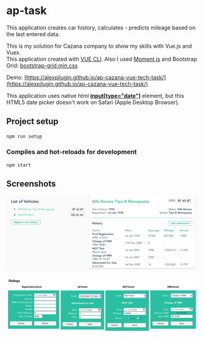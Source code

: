 # ap-task

This application creates car history, calculates - predicts mileage based on the last entered data.   

This is my solution for Cazana company to show my skills with Vue.js and Vuex.   
This application created with [VUE CLI](https://cli.vuejs.org).
Also I used [Moment.js](https://momentjs.com) and Bootstrap Grid: [bootstrap-grid.min.css](https://getbootstrap.com/docs/4.1/getting-started/contents/#css-files)

Demo: [https://alexpilugin.github.io/ap-cazana-vue-tech-task/](https://alexpilugin.github.io/ap-cazana-vue-tech-task/)

This application uses native html **[input[type="date"]](https://developer.mozilla.org/en-US/docs/Web/HTML/Element/input/date)** element, but this HTML5 date picker doesn't work on Safari (Apple Desktop Browser). 

## Project setup
```
npm run setup
```

### Compiles and hot-reloads for development
```
npm start
```

## Screenshots
![Interface](https://github.com/alexpilugin/ap-cazana-vue-tech-task/blob/main/assets/Interface-screenshot.png "Interface.png")

![Dialogs](https://github.com/alexpilugin/ap-cazana-vue-tech-task/blob/main/assets/Dialogs.png "Dialogs.png")